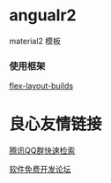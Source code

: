 # angualr2
material2 模板

### 使用框架
[flex-layout-builds](https://github.com/angular/flex-layout-builds)

 # 良心友情链接

[腾讯QQ群快速检索](http://u.720life.cn/s/8cf73f7c)

[软件免费开发论坛](http://u.720life.cn/s/bbb01dc0)